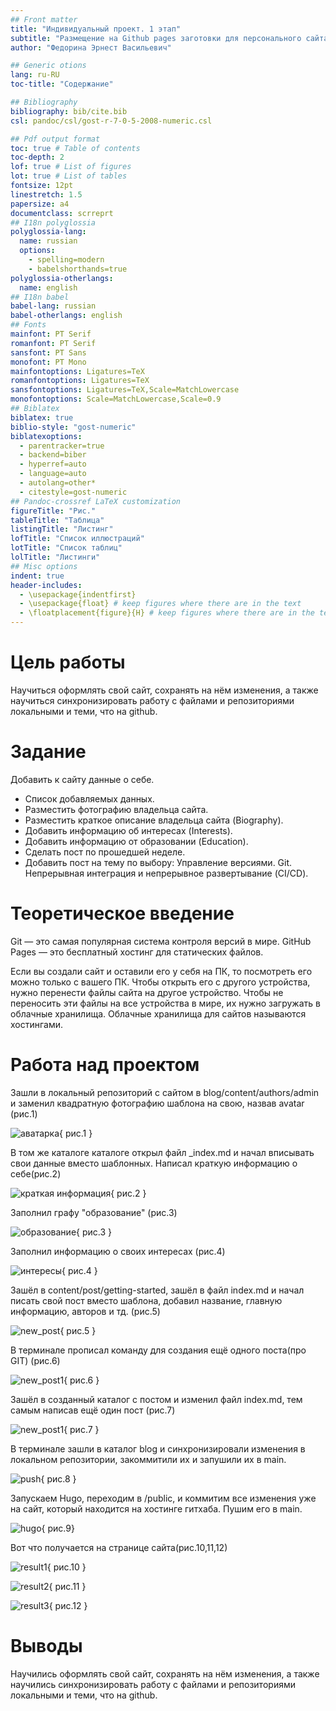 ```yaml
---
## Front matter
title: "Индивидуальный проект. 1 этап"
subtitle: "Размещение на Github pages заготовки для персонального сайта."
author: "Федорина Эрнест Васильевич"

## Generic otions
lang: ru-RU
toc-title: "Содержание"

## Bibliography
bibliography: bib/cite.bib
csl: pandoc/csl/gost-r-7-0-5-2008-numeric.csl

## Pdf output format
toc: true # Table of contents
toc-depth: 2
lof: true # List of figures
lot: true # List of tables
fontsize: 12pt
linestretch: 1.5
papersize: a4
documentclass: scrreprt
## I18n polyglossia
polyglossia-lang:
  name: russian
  options:
	- spelling=modern
	- babelshorthands=true
polyglossia-otherlangs:
  name: english
## I18n babel
babel-lang: russian
babel-otherlangs: english
## Fonts
mainfont: PT Serif
romanfont: PT Serif
sansfont: PT Sans
monofont: PT Mono
mainfontoptions: Ligatures=TeX
romanfontoptions: Ligatures=TeX
sansfontoptions: Ligatures=TeX,Scale=MatchLowercase
monofontoptions: Scale=MatchLowercase,Scale=0.9
## Biblatex
biblatex: true
biblio-style: "gost-numeric"
biblatexoptions:
  - parentracker=true
  - backend=biber
  - hyperref=auto
  - language=auto
  - autolang=other*
  - citestyle=gost-numeric
## Pandoc-crossref LaTeX customization
figureTitle: "Рис."
tableTitle: "Таблица"
listingTitle: "Листинг"
lofTitle: "Список иллюстраций"
lotTitle: "Список таблиц"
lolTitle: "Листинги"
## Misc options
indent: true
header-includes:
  - \usepackage{indentfirst}
  - \usepackage{float} # keep figures where there are in the text
  - \floatplacement{figure}{H} # keep figures where there are in the text
---
```


# Цель работы

Научиться оформлять свой сайт, сохранять на нём изменения, а также научиться синхронизировать работу с файлами и репозиториями локальными и теми, что на github.

# Задание

Добавить к сайту данные о себе.

- Список добавляемых данных.
- Разместить фотографию владельца сайта.
- Разместить краткое описание владельца сайта (Biography).
- Добавить информацию об интересах (Interests).
- Добавить информацию от образовании (Education).
- Сделать пост по прошедшей неделе.
- Добавить пост на тему по выбору:
	Управление версиями. Git.
	Непрерывная интеграция и непрерывное развертывание (CI/CD).

# Теоретическое введение

Git — это самая популярная система контроля версий в мире. GitHub Pages — это бесплатный хостинг для статических файлов.

Если вы создали сайт и оставили его у себя на ПК, то посмотреть его можно только с вашего ПК. Чтобы открыть его с другого устройства, нужно перенести файлы сайта на другое устройство. Чтобы не переносить эти файлы на все устройства в мире, их нужно загружать в облачные хранилища. Облачные хранилища для сайтов называются хостингами.

# Работа над проектом

Зашли в локальный репозиторий с сайтом в blog/content/authors/admin и заменил квадратную фотографию шаблона на свою, назвав avatar (рис.1)

![аватарка](image/1.png){ рис.1 }


 В том же каталоге каталоге открыл файл _index.md и начал вписывать свои данные вместо шаблонных. Написал краткую информацию о себе(рис.2)

![краткая информация](image/3.png){ рис.2 }



Заполнил графу "образование" (рис.3)

![образование](image/3.png){ рис.3 }


Заполнил информацию о своих интересах (рис.4)

![интересы](image/4.png){ рис.4 }


Зашёл в content/post/getting-started, зашёл в файл index.md и начал писать свой пост вместо шаблона, добавил название, главную информацию, авторов и тд. (рис.5)

![new_post](image/5.png){ рис.5 }


В терминале прописал команду для создания ещё одного поста(про GIT) (рис.6)

![new_post1](image/6.png){ рис.6 }


Зашёл в созданный каталог с постом и изменил файл index.md, тем самым написав ещё один пост (рис.7)

![new_post1](image/7.png){ рис.7 }

В терминале зашли в каталог blog и синхронизировали изменения в локальном репозитории, закоммитили их и запушили их в main.

![push](image/8.png){ рис.8 }


Запускаем Hugo, переходим в /public, и коммитим все изменения уже на сайт, который находится на хостинге гитхаба. Пушим его в main.

![hugo](image/8.png){ рис.9}

Вот что получается на странице сайта(рис.10,11,12)

![result1](image/10.png){ рис.10 }

![result2](image/11.png){ рис.11 }

![result3](image/12.png){ рис.12 }

# Выводы

Научились оформлять свой сайт, сохранять на нём изменения, а также научились синхронизировать работу с файлами и репозиториями локальными и теми, что на github.

